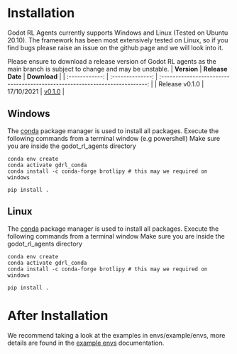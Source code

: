 # Installation

Godot RL Agents currently supports Windows and Linux (Tested on Ubuntu 20.10).
The framework has been most extensively tested on Linux, so if you find bugs please raise an issue on the github page and we will look into it.

Please ensure to download a release version of Godot RL agents as the main branch is subject to change and may be unstable.
|  **Version**   | **Release Date** |                                **Download**                                 |
| :------------: | :--------------: | :-------------------------------------------------------------------------: |
| Release v0.1.0 |    17/10/2021    | [v0.1.0](https://github.com/edbeeching/godot_rl_agents/releases/tag/v0.1.0) |

## Windows
The [conda](https://docs.conda.io/en/latest/miniconda.html) package manager is used to install all packages.
Execute the following commands from a terminal window (e.g powershell)
Make sure you are inside the godot_rl_agents directory
```
conda env create
conda activate gdrl_conda
conda install -c conda-forge brotlipy # this may we required on windows

pip install .
```

## Linux
The [conda](https://docs.conda.io/en/latest/miniconda.html) package manager is used to install all packages.
Execute the following commands from a terminal window
Make sure you are inside the godot_rl_agents directory
```
conda env create 
conda activate gdrl_conda
conda install -c conda-forge brotlipy # this may we required on windows

pip install .
```

# After Installation
We recommend taking a look at the examples in envs/example/envs, more details are found in the [example envs](docs/../EXAMPLE_ENVIRONMENTS.md) documentation.
